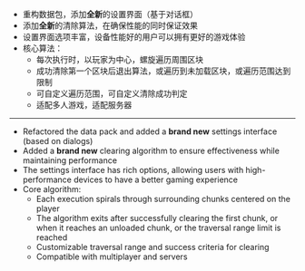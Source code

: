 - 重构数据包，添加**全新**的设置界面（基于对话框）
- 添加**全新**的清除算法，在确保性能的同时保证效果
- 设置界面选项丰富，设备性能好的用户可以拥有更好的游戏体验
- 核心算法：
  - 每次执行时，以玩家为中心，螺旋遍历周围区块
  - 成功清除第一个区块后退出算法，或遍历到未加载区块，或遍历范围达到限制
  - 可自定义遍历范围，可自定义清除成功判定
  - 适配多人游戏，适配服务器

---

- Refactored the data pack and added a **brand new** settings interface (based on dialogs)
- Added a **brand new** clearing algorithm to ensure effectiveness while maintaining performance
- The settings interface has rich options, allowing users with high-performance devices to have a better gaming experience
- Core algorithm:
  - Each execution spirals through surrounding chunks centered on the player
  - The algorithm exits after successfully clearing the first chunk, or when it reaches an unloaded chunk, or the traversal range limit is reached
  - Customizable traversal range and success criteria for clearing
  - Compatible with multiplayer and servers
